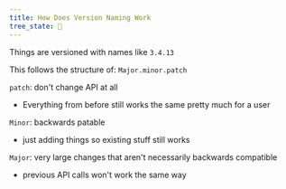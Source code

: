 ```yaml
---
title: How Does Version Naming Work
tree_state: 🌱
---
```


Things are versioned with names like `3.4.13`

This follows the structure of: `Major.minor.patch`

`patch`: don't change API at all
- Everything from before still works the same pretty much for a user

`Minor`: backwards patable
- just adding things so existing stuff still works

`Major`: very large changes that aren't necessarily backwards compatible
- previous API calls won't work the same way